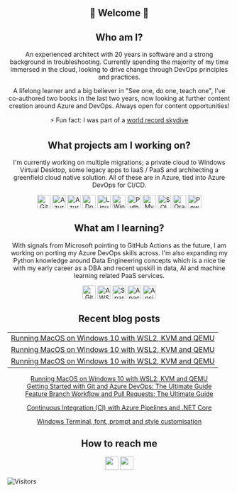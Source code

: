 <!--
**stevensnicole/stevensnicole** is a ✨ _special_ ✨ repository because its `README.md` (this file) appears on your GitHub profile.
-->
<h2 align="center">👋 Welcome 👋</h2>
<h2 align="center">Who am I?</h2>
<p align="center">
An experienced architect with 20 years in software and a strong background in troubleshooting. Currently spending the majority of my time immersed in the cloud, looking to drive change through DevOps principles and practices.
</p>

<p align="center">
A lifelong learner and a big believer in "See one, do one, teach one", I've co-authored two books in the last two years, now looking at further content creation around Azure and DevOps. Always open for content opportunities!
</p>

<p align="center">
⚡ Fun fact: I was part of a <a display:block;" href="https://www.guinnessworldrecords.com/world-records/most-people-to-tandem-parachute-in-24-hours">world record skydive</a>
</p>

<h2 align="center"> What projects am I working on?</h2>
<p align="center">
I'm currently working on multiple migrations; a private cloud to Windows Virtual Desktop, some legacy apps to IaaS / PaaS and architecting a greenfield cloud native solution. All of these are in Azure, tied into Azure DevOps for CI/CD.
</p>
<p align="center">
<img src="https://simpleicons.org/icons/git.svg" width="30" height="30" alt="Git">
<img src="https://simpleicons.org/icons/microsoftazure.svg" width="30" height="30" alt="Azure">
<img src="https://simpleicons.org/icons/azuredevops.svg" width="30" height="30" alt="Azure DevOps">
<img src="https://simpleicons.org/icons/docker.svg" width="30" height="30" alt="Docker">
<img src="https://simpleicons.org/icons/linux.svg" width="30" height="30" alt="Linux">
<img src="https://simpleicons.org/icons/windows.svg" width="30" height="30" alt="Windows Server">
<img src="https://simpleicons.org/icons/python.svg" width="30" height="30" alt="Python">
<img src="https://simpleicons.org/icons/mysql.svg" width="30" height="30" alt="MySQL">
<img src="https://simpleicons.org/icons/microsoftsqlserver.svg" width="30" height="30" alt="SQL Server">
<img src="https://simpleicons.org/icons/oracle.svg" width="30" height="30" alt="Oracle">
<img src="https://simpleicons.org/icons/powerbi.svg" width="30" height="30" alt="PowerBI">
</P>


<h2 align="center"> What am I learning?</h2>
<p align="center">
With signals from Microsoft pointing to GitHub Actions as the future, I am working on porting my Azure DevOps skills across. I'm also expanding my Python knowledge around Data Engineering concepts which is a nice tie with my early career as a DBA and recent upskill in data, AI and machine learning related PaaS services.
</p>
<p align="center">
<img src="https://simpleicons.org/icons/githubactions.svg" width="30" height="30" alt="GitHub Actions">
<img src="https://simpleicons.org/icons/amazonaws.svg" width="30" height="30" alt="AWS">
<img src="https://simpleicons.org/icons/apachespark.svg" width="30" height="30" alt="Spark">
<img src="https://simpleicons.org/icons/apacheairflow.svg" width="30" height="30" alt="Apache Airflow">
<img src="https://simpleicons.org/icons/ansible.svg" width="30" height="30" alt="Ansible">

<h2 align="center">Recent blog posts</h2>

<table style="margin-left: auto;margin-right: auto;">
  <tr>
    <td><a href="https://dev.to/nicole/running-macos-on-windows-10-with-wsl2-kvm-and-qemu-21e1">Running MacOS on Windows 10 with WSL2, KVM and QEMU</a></td>
  </tr>
  <tr>
    <td><a href="https://dev.to/nicole/running-macos-on-windows-10-with-wsl2-kvm-and-qemu-21e1">Running MacOS on Windows 10 with WSL2, KVM and QEMU</a></td>
  </tr>
  <tr>
    <td><a href="https://dev.to/nicole/running-macos-on-windows-10-with-wsl2-kvm-and-qemu-21e1">Running MacOS on Windows 10 with WSL2, KVM and QEMU</a></td>
  </tr>
</table>

<div style="text-align:center;display:block;"><a href="https://dev.to/nicole/running-macos-on-windows-10-with-wsl2-kvm-and-qemu-21e1">Running MacOS on Windows 10 with WSL2, KVM and QEMU</a></div>

<div style="text-align:center;display:block;"><a href="https://cloudskills.io/blog/git-azure-devops">Getting Started with Git and Azure DevOps: The Ultimate Guide</a></div>

<div style="text-align:center;display:block;"><a href="https://cloudskills.io/blog/git-azure-devops-2">Feature Branch Workflow and Pull Requests: The Ultimate Guide</a></div>

<a style="text-align:center;display:block;" href="https://cloudskills.io/blog/ci-dotnet-core">Continuous Integration (CI) with Azure Pipelines and .NET Core</a>

<a style="text-align:center;display:block;" href="https://dev.to/nicole/windows-terminal-port-a-scheme-from-iterm2-customise-your-own-scheme-and-use-a-custom-font-fga">Windows Terminal, font, prompt and style customisation</a>
</p>

<h2 align="center">How to reach me</h2>
<p align="center">
<a href="https://linedin.com/nicolestevens"><img src="https://simpleicons.org/icons/linkedin.svg" width="30" height="30" alt=""></a>
<a href="https://dev.to/nicole"><img src="https://simpleicons.org/icons/dev-dot-to.svg" width="30" height="30" alt=""></a>
</p>

<img src="https://visitor-badge.glitch.me/badge?page_id=stevensnicole.stevensnicole" alt="Visitors">
